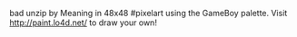 bad unzip by Meaning in 48x48 #pixelart using the GameBoy palette. Visit http://paint.lo4d.net/ to draw your own! 